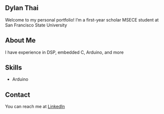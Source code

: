 ## Dylan Thai
Welcome to my personal portfolio! I’m a first-year scholar MSECE student at San Francisco State University

## About Me
I have experience in DSP, embedded C, Arduino, and more

## Skills
- Arduino

## Contact
You can reach me at [LinkedIn](https://www.linkedin.com/in/dylan-thai415/)
